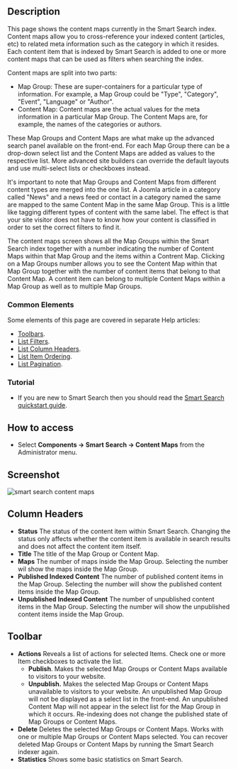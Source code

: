<!-- Filename: Help4.x:Smart_Search:_Content_Maps / Display title: Smart Search: Content Maps -->

## Description

This page shows the content maps currently in the Smart Search index.
Content maps allow you to cross-reference your indexed content
(articles, etc) to related meta information such as the category in
which it resides. Each content item that is indexed by Smart Search is
added to one or more content maps that can be used as filters when
searching the index.

Content maps are split into two parts:

- Map Group: These are super-containers for a particular type of
  information. For example, a Map Group could be "Type", "Category",
  "Event", "Language" or "Author".
- Content Map: Content maps are the actual values for the meta
  information in a particular Map Group. The Content Maps are, for
  example, the names of the categories or authors.

These Map Groups and Content Maps are what make up the advanced search
panel available on the front-end. For each Map Group there can be a
drop-down select list and the Content Maps are added as values to the
respective list. More advanced site builders can override the default
layouts and use multi-select lists or checkboxes instead.

It's important to note that Map Groups and Content Maps from different
content types are merged into the one list. A Joomla article in a
category called "News" and a news feed or contact in a category named
the same are mapped to the same Content Map in the same Map Group. This
is a little like tagging different types of content with the same label.
The effect is that your site visitor does not have to know how your
content is classified in order to set the correct filters to find it.

The content maps screen shows all the Map Groups within the Smart Search
index together with a number indicating the number of Content Maps
within that Map Group and the items within a Contrent Map. Clicking on a
Map Groups number allows you to see the Content Map within that Map
Group together with the number of content items that belong to that
Content Map. A content item can belong to multiple Content Maps within a
Map Group as well as to multiple Map Groups.

### Common Elements

Some elements of this page are covered in separate Help articles:

* [Toolbars](jdocmanual?article=help/common-elements/toolbars).
* [List Filters](jdocmanual?article=help/common-elements/list-filters).
* [List Column Headers](jdocmanual?article=help/common-elements/list-column-headers).
* [List Item Ordering](jdocmanual?article=help/common-elements/list-ordering).
* [List Pagination](jdocmanual?article=help/common-elements/list-pagination).

### Tutorial

* If you are new to Smart Search then you should read the [Smart Search
  quickstart guide](https://docs.joomla.org/Smart_Search_quickstart_guide "Smart Search quickstart guide").

## How to access

- Select **Components → Smart Search → Content Maps** from the
  Administrator menu.

## Screenshot

![smart search content maps](../../../en/images/smart-search/smart-search-content-maps.png)

## Column Headers

- **Status** The status of the content item within Smart Search. Changing the 
  status only affects whether the content item is available in search results 
  and does not affect the content item itself.
- **Title** The title of the Map Group or Content Map.
- **Maps** The number of maps inside the Map Group. Selecting the
  number wil show the maps inside the Map Group.
- **Published Indexed Content** The number of published content items
  in the Map Group. Selecting the number will show the published content
  items inside the Map Group.
- **Unpublished Indexed Content** The number of unpublished content
  items in the Map Group. Selecting the number will show the unpublished
  content items inside the Map Group.

## Toolbar

- **Actions** Reveals a list of actions for selected Items. Check one
  or more Item checkboxes to activate the list.
  - **Publish**. Makes the selected Map Groups or Content Maps available
    to visitors to your website.
  - **Unpublish.** Makes the selected Map Groups or Content Maps
    unavailable to visitors to your website. An unpublished Map Group will
    not be displayed as a select list in the front-end. An unpublished
    Content Map will not appear in the select list for the Map Group in
    which it occurs. Re-indexing does not change the published state of
    Map Groups or Content Maps.
- **Delete** Deletes the selected Map Groups or Content Maps. Works
  with one or multiple Map Groups or Content Maps selected. You can
  recover deleted Map Groups or Content Maps by running the Smart Search
  indexer again.
- **Statistics** Shows some basic statistics on Smart Search.
